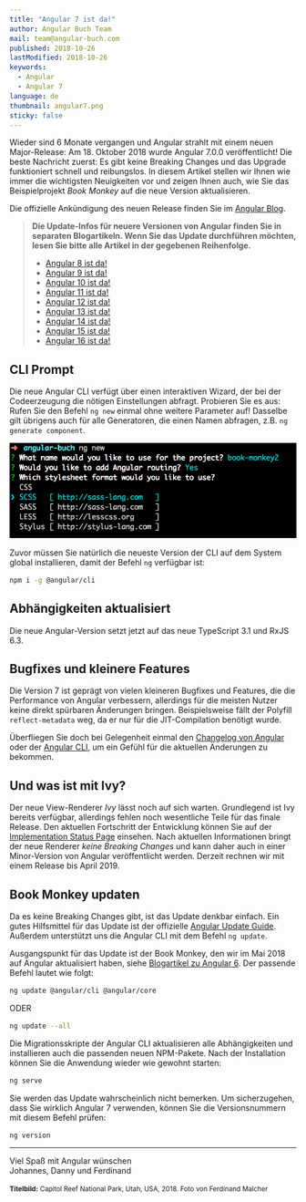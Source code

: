 ```yaml
---
title: "Angular 7 ist da!"
author: Angular Buch Team
mail: team@angular-buch.com
published: 2018-10-26
lastModified: 2018-10-26
keywords:
  - Angular
  - Angular 7
language: de
thumbnail: angular7.png
sticky: false
---
```


Wieder sind 6 Monate vergangen und Angular strahlt mit einem neuen Major-Release: Am 18. Oktober 2018 wurde Angular 7.0.0 veröffentlicht!
Die beste Nachricht zuerst: Es gibt keine Breaking Changes und das Upgrade funktioniert schnell und reibungslos.
In diesem Artikel stellen wir Ihnen wie immer die wichtigsten Neuigkeiten vor und zeigen Ihnen auch, wie Sie das Beispielprojekt *Book Monkey* auf die neue Version aktualisieren.

Die offizielle Ankündigung des neuen Release finden Sie im [Angular Blog](https://blog.angular.io/c594e22e7b8c).

> **Die Update-Infos für neuere Versionen von Angular finden Sie in separaten Blogartikeln. Wenn Sie das Update durchführen möchten, lesen Sie bitte alle Artikel in der gegebenen Reihenfolge.**
> * [Angular 8 ist da!](/blog/2019-06-angular8)
> * [Angular 9 ist da!](/blog/2020-02-angular9)
> * [Angular 10 ist da!](/blog/2020-06-angular10)
> * [Angular 11 ist da!](/blog/2020-11-angular11)
> * [Angular 12 ist da!](/blog/2021-06-angular12)
> * [Angular 13 ist da!](/blog/2021-11-angular13)
> * [Angular 14 ist da!](/blog/2022-06-angular14)
> * [Angular 15 ist da!](/blog/2022-11-angular15)
> * [Angular 16 ist da!](/blog/2023-05-angular16)

## CLI Prompt

Die neue Angular CLI verfügt über einen interaktiven Wizard, der bei der Codeerzeugung die nötigen Einstellungen abfragt.
Probieren Sie es aus: Rufen Sie den Befehl `ng new` einmal ohne weitere Parameter auf!
Dasselbe gilt übrigens auch für alle Generatoren, die einen Namen abfragen, z.B. `ng generate component`.

![Screenshot CLI Prompt](cliprompt.png)

Zuvor müssen Sie natürlich die neueste Version der CLI auf dem System global installieren, damit der Befehl `ng` verfügbar ist:

```bash
npm i -g @angular/cli
```

## Abhängigkeiten aktualisiert

Die neue Angular-Version setzt jetzt auf das neue TypeScript 3.1 und RxJS 6.3.

## Bugfixes und kleinere Features

Die Version 7 ist geprägt von vielen kleineren Bugfixes und Features, die die Performance von Angular verbessern, allerdings für die meisten Nutzer keine direkt spürbaren Änderungen bringen.
Beispielsweise fällt der Polyfill `reflect-metadata` weg, da er nur für die JIT-Compilation benötigt wurde.

Überfliegen Sie doch bei Gelegenheit einmal den [Changelog von Angular](https://github.com/angular/angular/blob/master/CHANGELOG.md#700-2018-10-18) oder der [Angular CLI](https://github.com/angular/angular-cli/releases/tag/v7.0.1), um ein Gefühl für die aktuellen Änderungen zu bekommen.

## Und was ist mit Ivy?

Der neue View-Renderer *Ivy* lässt noch auf sich warten.
Grundlegend ist Ivy bereits verfügbar, allerdings fehlen noch wesentliche Teile für das finale Release. Den aktuellen Fortschritt der Entwicklung können Sie auf der [Implementation Status Page](https://github.com/angular/angular/blob/master/packages/core/src/render3/STATUS.md) einsehen.
Nach aktuellen Informationen bringt der neue Renderer *keine Breaking Changes* und kann daher auch in einer Minor-Version von Angular veröffentlicht werden.
Derzeit rechnen wir mit einem Release bis April 2019.


## Book Monkey updaten

Da es keine Breaking Changes gibt, ist das Update denkbar einfach.
Ein gutes Hilfsmittel für das Update ist der offizielle [Angular Update Guide](https://update.angular.io/#6.0:7.0).
Außerdem unterstützt uns die Angular CLI mit dem Befehl `ng update`.

Ausgangspunkt für das Update ist der Book Monkey, den wir im Mai 2018 auf Angular aktualisiert haben, siehe [Blogartikel zu Angular 6](/blog/2018-05-angular6). Der passende Befehl lautet wie folgt:

```bash
ng update @angular/cli @angular/core
```

ODER

```bash
ng update --all
```

Die Migrationsskripte der Angular CLI aktualisieren alle Abhängigkeiten und installieren auch die passenden neuen NPM-Pakete.
Nach der Installation können Sie die Anwendung wieder wie gewohnt starten:

```bash
ng serve
```

Sie werden das Update wahrscheinlich nicht bemerken. Um sicherzugehen, dass Sie wirklich Angular 7 verwenden, können Sie die Versionsnummern mit diesem Befehl prüfen:

```bash
ng version
```


<hr>

Viel Spaß mit Angular wünschen<br>
Johannes, Danny und Ferdinand


<small>**Titelbild:** Capitol Reef National Park, Utah, USA, 2018. Foto von Ferdinand Malcher</small>
